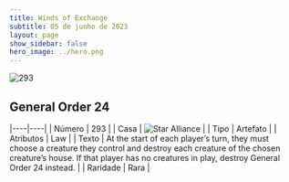 ```yaml
---
title: Winds of Exchange
subtitle: 05 de junho de 2023
layout: page
show_sidebar: false
hero_image: ../hero.png
---
```


![293](https://mastervault-storage-prod.s3.amazonaws.com/media/card_front/en/600_293_fd955a12702c_en.png)


## General Order 24

|----|----|
| Número | 293 |
| Casa | ![Star Alliance](https://archonarcana.com/images/thumb/7/7d/Star_Alliance.png/22px-Star_Alliance.png "Aliança Estelar") |
| Tipo | Artefato |
| Atributos | Law |
| Texto | At the start of each player’s turn, they must choose a creature they control and destroy each creature of the chosen creature’s house. If that player has no creatures in play, destroy General Order 24 instead.  |
| Raridade | Rara |
